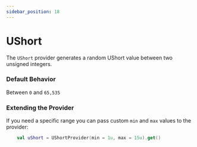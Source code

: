 ```yaml
---
sidebar_position: 18
---
```


# UShort

The `UShort` provider generates a random UShort value between two unsigned integers.

### Default Behavior

Between `0` and `65,535`

### Extending the Provider

If you need a specific range you can pass custom `min` and `max` values to the provider:

```kotlin
    val uShort = UShortProvider(min = 1u, max = 15u).get()
```
